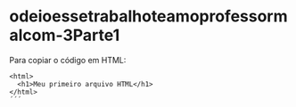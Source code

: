 # odeioessetrabalhoteamoprofessormalcom-3Parte1

Para copiar o código em HTML:
```
<html>
  <h1>Meu primeiro arquivo HTML</h1>
</html>
´´´
